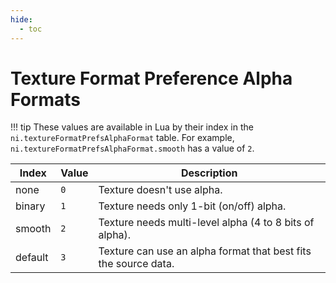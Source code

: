 ```yaml
---
hide:
  - toc
---
```


# Texture Format Preference Alpha Formats

!!! tip
	These values are available in Lua by their index in the `ni.textureFormatPrefsAlphaFormat` table. For example, `ni.textureFormatPrefsAlphaFormat.smooth` has a value of `2`.

Index   | Value  | Description
------- | ------ | ----------------
none    | `0`    | Texture doesn't use alpha.
binary  | `1`    | Texture needs only 1-bit (on/off) alpha.
smooth  | `2`    | Texture needs multi-level alpha (4 to 8 bits of alpha).
default | `3`    | Texture can use an alpha format that best fits the source data.
